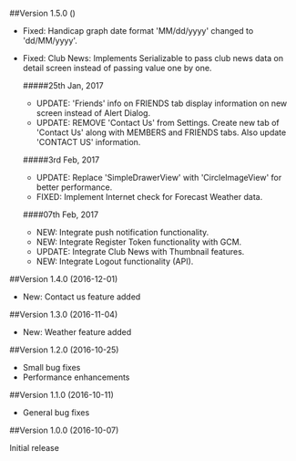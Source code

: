 ##Version  1.5.0 ()

- Fixed: Handicap graph date format 'MM/dd/yyyy' changed to 'dd/MM/yyyy'.
- Fixed: Club News: Implements Serializable to pass club news data on detail screen instead of passing value one by one.

    #####25th Jan, 2017
    - UPDATE: 'Friends' info on FRIENDS tab display information on new screen instead of Alert Dialog.
    - UPDATE: REMOVE 'Contact Us' from Settings. Create new tab of 'Contact Us' along with MEMBERS and FRIENDS tabs. Also update 'CONTACT US' information.

    #####3rd Feb, 2017
    - UPDATE: Replace 'SimpleDrawerView' with 'CircleImageView' for better performance.
    - FIXED: Implement Internet check for Forecast Weather data.

    ####07th Feb, 2017
    - NEW: Integrate push notification functionality.
	- NEW: Integrate Register Token functionality with GCM.
	- UPDATE: Integrate Club News with Thumbnail features.
	- NEW: Integrate Logout functionality (API).

##Version 1.4.0 (2016-12-01)

- New: Contact us feature added

##Version 1.3.0 (2016-11-04)

- New: Weather feature added

##Version 1.2.0 (2016-10-25)

- Small bug fixes
- Performance enhancements

##Version 1.1.0 (2016-10-11)

- General bug fixes

##Version 1.0.0 (2016-10-07)

Initial release